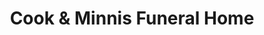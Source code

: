 ---
title: "Cook & Minnis Funeral Home"
url: /altavista/cook-and-minnis-funeral-home/
shop: funeral directors
---